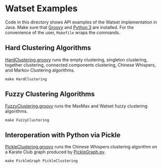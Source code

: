 # Watset Examples

Code in this directory shows API examples of the Watset implementation in Java. Make sure that [Groovy](http://www.groovy-lang.org/) and [Python 3](https://www.python.org/) are installed. For the convenience of the user, `Makefile` wraps the commands.

## Hard Clustering Algorithms

[HardClustering.groovy](HardClustering.groovy) runs the empty clustering, singleton clustering, together clustering, connected components clustering, Chinese Whispers, and Markov Clustering algorithms.

```shell
make HardClustering
```

## Fuzzy Clustering Algorithms

[FuzzyClustering.groovy](FuzzyClustering.groovy) runs the MaxMax and Watset fuzzy clustering algorithms.

```shell
make FuzzyClustering
```

## Interoperation with Python via Pickle

[PickleClustering.groovy](PickleClustering.groovy) runs the Chinese Whispers clustering algorithm on a Karate Club graph produced by [PickleGraph.py](PickleGraph.py).

```shell
make PickleGraph PickleClustering
```
